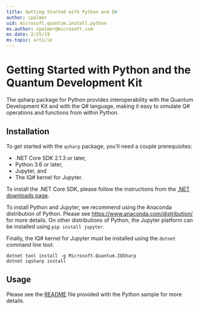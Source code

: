 ```yaml
---
title: Getting Started with Python and Q#
author: cpalmer
uid: microsoft.quantum.install.python
ms.author: cpalmer@microsoft.com
ms.date: 2/25/19
ms.topic: article
---
```


# Getting Started with Python and the Quantum Development Kit #  

The qsharp package for Python provides interoperability with the Quantum Development Kit and with the Q# language, making it easy to simulate Q# operations and functions from within Python.  

## Installation ##

To get started with the `qsharp` package, you'll need a couple prerequisites:

- .NET Core SDK 2.1.3 or later,
- Python 3.6 or later,
- Jupyter, and
- The IQ# kernel for Jupyter.

To install the .NET Core SDK, please follow the instructions from the [.NET downloads page](https://www.microsoft.com/net/download).

To install Python and Jupyter, we recommend using the Anaconda distribution of Python.
Please see https://www.anaconda.com/distribution/ for more details.
On other distributions of Python, the Jupyter platform can be installed using `pip install jupyter`.

Finally, the IQ# kernel for Jupyter must be installed using the `dotnet` command line tool:

```
dotnet tool install -g Microsoft.Quantum.IQSharp
dotnet iqsharp install
```

## Usage ##

Please see the [README](https://github.com/Microsoft/Quantum/tree/master/Samples/src/PythonInterop/README.md) file provided with the Python sample for more details.
